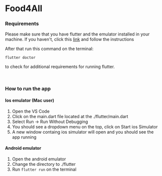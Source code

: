 # Food4All

### Requirements

Please make sure that you have flutter and the emulator installed in your machine. If you haven't, click this [link](https://flutter.dev/docs/get-started/install) and follow the instructions

After that run this command on the terminal:
```
flutter doctor 
```
to check for additional requirements for running flutter.

<br>


### How to run the app

#### Ios emulator (Mac user)
 1. Open the VS Code
 2. Click on the main.dart file located at the ./flutter/main.dart 
 3. Select Run -> Run Without Debugging
 4. You should see a dropdown menu on the top, click on Start ios Simulator
 5. A new window containg ios simulator will open and you should see the app running

#### Android emulator
 1. Open the android emulator 
 2. Change the directory to ./flutter
 3. Run ```flutter run``` on the terminal
